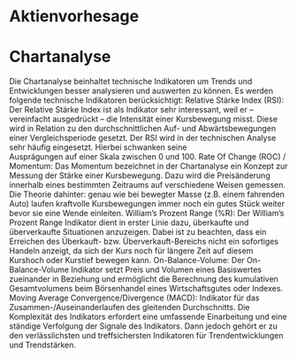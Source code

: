 # Aktienvorhesage

# Chartanalyse
Die Chartanalyse beinhaltet technische Indikatoren um Trends und Entwicklungen besser analysieren und auswerten zu können. Es werden folgende technische Indikatoren berücksichtigt:
  Relative Stärke Index (RSI):
    Der Relative Stärke Index ist als Indikator sehr interessant, weil er – vereinfacht ausgedrückt – die Intensität einer Kursbewegung misst. Diese wird in Relation zu den
    durchschnittlichen Auf- und Abwärtsbewegungen einer Vergleichsperiode gesetzt. Der RSI wird in der technischen Analyse sehr häufig eingesetzt. Hierbei schwanken seine   
    Ausprägungen auf einer Skala zwischen 0 und 100.
  Rate Of Change (ROC) / Momentum:
    Das Momentum bezeichnet in der Chartanalyse ein Konzept zur Messung der Stärke einer Kursbewegung. Dazu wird die Preisänderung innerhalb eines bestimmten Zeitraums auf 
    verschiedene Weisen gemessen. Die Theorie dahinter: genau wie bei bewegter Masse (z.B. einem fahrenden Auto) laufen kraftvolle Kursbewegungen immer noch ein gutes Stück weiter 
    bevor sie eine Wende einleiten.
  William’s Prozent Range (%R):
    Der William’s Prozent Range Indikator dient in erster Linie dazu,  überkaufte und überverkaufte Situationen 
    anzuzeigen. Dabei ist zu beachten, dass ein Erreichen des Überkauft- bzw. Überverkauft-Bereichs nicht ein sofortiges Handeln anzeigt, da sich der Kurs noch für längere 
    Zeit auf diesem Kurshoch oder Kurstief bewegen kann.
  On-Balance-Volume:
    Der On-Balance-Volume Indikator setzt Preis und Volumen eines Basiswertes zueinander in Beziehung und ermöglicht die 
    Berechnung des kumulativen Gesamtvolumens beim Börsenhandel eines Wirtschaftsgutes oder Indexes.
  Moving Average Convergence/Divergence (MACD):
    Indikator für das Zusammen-/Auseinanderlaufen des gleitenden Durchschnitts. Die Komplexität des Indikators erfordert eine umfassende Einarbeitung 
    und eine ständige Verfolgung der Signale des Indikators. Dann jedoch gehört er zu den verlässlichsten und treffsichersten Indikatoren für Trendentwicklungen und Trendstärken.
